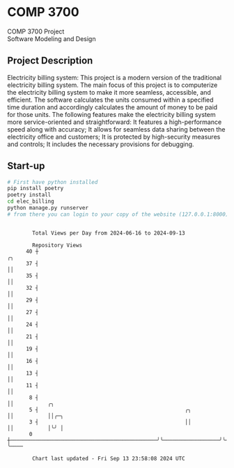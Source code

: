 # COMP 3700
COMP 3700 Project  
Software Modeling and Design
## Project Description
Electricity billing system: This project is a modern version of the traditional electricity billing system. The main focus of this project is to computerize the electricity billing system to make it more seamless, accessible, and efficient. The software calculates the units consumed within a specified time duration and accordingly calculates the amount of money to be paid for those units. The following features make the electricity billing system more service-oriented and straightforward: It features a high-performance speed along with accuracy; It allows for seamless data sharing between the electricity office and customers; It is protected by high-security measures and controls; It includes the necessary provisions for debugging.

## Start-up
```bash
# First have python installed
pip install poetry
poetry install
cd elec_billing
python manage.py runserver
# from there you can login to your copy of the website (127.0.0.1:8000), default creds are admin/admin
```

```

        Total Views per Day from 2024-06-16 to 2024-09-13

        Repository Views
      40 ┼                                                                   ╭╮
      37 ┤                                                                   ││
      35 ┤                                                                   ││
      32 ┤                                                                   ││
      29 ┤                                                                   ││
      27 ┤                                                                   ││
      24 ┤                                                                   ││
      21 ┤                                                                   ││
      19 ┤                                                                   ││
      16 ┤                                                                   ││
      13 ┤                                                                   ││
      11 ┤                                                                   ││
       8 ┤                                                                   ││           ╭╮
       5 ┤                                               ╭╮                  ││           ││╭─╮
       3 ┤                                               ││                  ││           │╰╯ │
       0 ┼───────────────────────────────────────────────╯╰──────────────────╯╰───────────╯   ╰────

        Chart last updated - Fri Sep 13 23:58:08 2024 UTC
        
```
